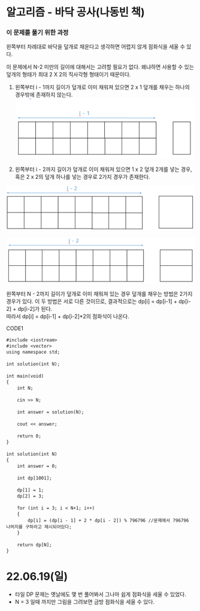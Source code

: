 #  알고리즘 - 바닥 공사(나동빈 책)

### 이 문제를 풀기 위한 과정

왼쪽부터 차례대로 바닥을 덮개로 채운다고 생각하면 어렵지 않게 점화식을 세울 수 있다.

이 문제에서 N-2 미만의 길이에 대해서는 고려할 필요가 없다. 왜냐하면 사용할 수 있는 덮개의 형태가 최대 2 X 2의 직사각형 형태이기 때문이다.

1. 왼쪽부터 i - 1까지 길이가 덮개로 이미 채워져 있으면 2 x 1 덮개를 채우는 하나의 경우밖에 존재하지 않는다.  
![](https://github.com/gkgkfndudals/TIL/blob/master/Algorithm/img/img_20220622_FloorConstruction1.PNG)

2. 왼쪽부터 i - 2까지 길이가 덮개로 이미 채워져 있으면 1 x 2 덮개 2개를 넣는 경우, 혹은 2 x 2의 덮개 하나를 넣는 경우로 2가지 경우가 존재한다.  

![](https://github.com/gkgkfndudals/TIL/blob/master/Algorithm/img/img_20220622_FloorConstruction2.PNG) 

![](https://github.com/gkgkfndudals/TIL/blob/master/Algorithm/img/img_20220622_FloorConstruction3.PNG) 

왼쪽부터 N - 2까지 길이가 덮개로 이미 채워져 있는 경우 덮개를 채우는 방법은 2가지 경우가 있다. 이 두 방법은 서로 다른 것이므로, 결과적으로는 dp[i] = dp[i-1] + dp[i-2] + dp[i-2]가 된다.  
따라서 dp[i] = dp[i-1] + dp[i-2]*2의 점화식이 나온다.  

CODE1

    #include <iostream>
    #include <vector>
    using namespace std;

    int solution(int N);

    int main(void)
    {
        int N;

        cin >> N;

        int answer = solution(N);

        cout << answer;

        return 0;
    }

    int solution(int N)
    {
        int answer = 0;

        int dp[1001];

        dp[1] = 1;
        dp[2] = 3;

        for (int i = 3; i < N+1; i++)
        {
            dp[i] = (dp[i - 1] + 2 * dp[i - 2]) % 796796 //문제에서 796796 나머지를 구하라고 제시되어있다;
        }

        return dp[N];
    }

# 22.06.19(일)
* 타일 DP 문제는 옛날에도 몇 번 풀어봐서 그나마 쉽게 점화식을 세울 수 있었다.
* N = 3 일때 까지만 그림을 그려보면 금방 점화식을 세울 수 있다.